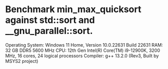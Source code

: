 # Benchmark min_max_quicksort against std::sort and __gnu_parallel::sort.

Operating System: Windows 11 Home, Version 10.0.22631 Build 22631
RAM: 32 GB DDR5 5600 MHz
CPU: 12th Gen Intel(R) Core(TM) i9-12900K, 3200 MHz, 16 cores, 24 logical processors
Compiler: g++ 13.2.0 (Rev3, Built by MSYS2 project)